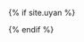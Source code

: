 {% if site.uyan %}
    <!-- UY BEGIN -->
    <div id="uyan_frame"></div>
    <script type="text/javascript" src="http://v2.uyan.cc/code/uyan.js?uid=2148272"></script>
    <!-- UY END -->
{% endif %}
